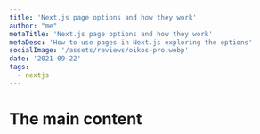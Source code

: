 ```yaml
---
title: 'Next.js page options and how they work'
author: "me"
metaTitle: 'Next.js page options and how they work'
metaDesc: 'How to use pages in Next.js exploring the options'
socialImage: '/assets/reviews/oikos-pro.webp'
date: '2021-09-22'
tags:
  - nextjs
---
```

# The main content


